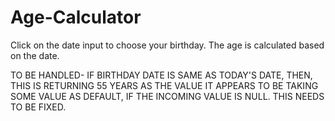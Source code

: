 # Age-Calculator
Click on the date input to choose your birthday. The age is calculated based on the date.

TO BE HANDLED- IF BIRTHDAY DATE IS SAME AS TODAY'S DATE, THEN, THIS IS RETURNING 55 YEARS AS THE VALUE
IT APPEARS TO BE TAKING SOME VALUE AS DEFAULT, IF THE INCOMING VALUE IS NULL.
THIS NEEDS TO BE FIXED.
